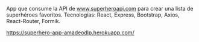 App que consume la API de www.superheroapi.com para crear una lista de superhéroes favoritos. 
Tecnologías: React, Express, Bootstrap, Axios, React-Router, Formik.

https://superhero-app-amadeodlp.herokuapp.com/
